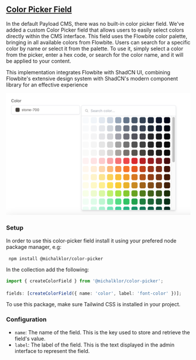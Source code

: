 ## [Color Picker Field ](./src/index.ts)

In the default Payload CMS, there was no built-in color picker field. We've added a custom Color Picker field that allows users to easily select colors directly within the CMS interface. This field uses the Flowbite color palette, bringing in all available colors from Flowbite. Users can search for a specific color by name or select it from the palette. To use it, simply select a color from the picker, enter a hex code, or search for the color name, and it will be applied to your content.

This implementation integrates Flowbite with ShadCN UI, combining Flowbite's extensive design system with ShadCN's modern component library for an effective experience

![img1.png](./images/img1.png)

### Setup

In order to use this color-picker field install it using your prefered node package manager, e.g:

` npm install @michalklor/color-picker`

In the collection add the following:

```typescript
import { createColorField } from '@michalklor/color-picker';

fields: [createColorField({ name: 'color', label: 'font-color' })];
```

To use this package, make sure Tailwind CSS is installed in your project.

### Configuration

- `name`: The name of the field. This is the key used to store and retrieve the field's value.
- `label`: The label of the field. This is the text displayed in the admin interface to represent the field.
